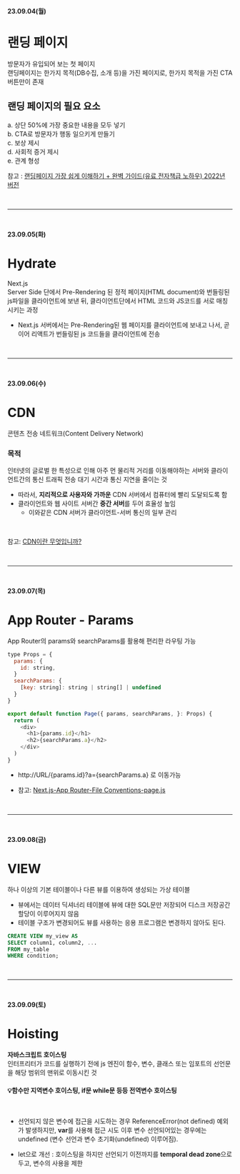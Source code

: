 **23.09.04(월)**
# 랜딩 페이지
방문자가 유입되어 보는 첫 페이지 <br>
랜딩페이지는 한가지 목적(DB수집, 소개 등)을 가진 페이지로, 한가지 목적을 가진 CTA 버튼만이 존재<br>
## 랜딩 페이지의 필요 요소
a. 상단 50%에 가장 중요한 내용을 모두 넣기 <br>
b. CTA로 방문자가 행동 일으키게 만들기<br>
c. 보상 제시<br>
d. 사회적 증거 제시<br>
e. 관계 형성<br>

참고 : [랜딩페이지 가장 쉽게 이해하기 + 완벽 가이드(유료 전자책급 노하우) 2022년 버전](https://tnart.me/%EB%9E%9C%EB%94%A9%ED%8E%98%EC%9D%B4%EC%A7%80-%EA%B0%9C%EB%85%90%EA%B3%BC-%EC%99%84%EB%B2%BD-%EA%B0%80%EC%9D%B4%EB%93%9C/)

<br>
<hr>
<br>

**23.09.05(화)**
# Hydrate
Next.js<br>
Server Side 단에서 Pre-Rendering 된 정적 페이지(HTML document)와 번들링된 js파일을 클라이언트에 보낸 뒤, 클라이언트단에서 HTML 코드와 JS코드를 서로 매칭시키는 과정<br>
  - Next.js 서버에서는 Pre-Rendering된 웹 페이지를 클라이언트에 보내고 나서, 곧이어 리액트가 번들링된 js 코드들을 클라이언트에 전송

<br>
<hr>
<br>

**23.09.06(수)**
# CDN
콘텐츠 전송 네트워크(Content Delivery Network)<br>

### 목적
인터넷의 글로벌 한 특성으로 인해 아주 먼 물리적 거리를 이동해야하는 서버와 클라이언트간의 통신 트래픽 전송 대기 시간과 통신 지연을 줄이는 것

- 따라서, **지리적으로 사용자와 가까운** CDN 서버에서 컴퓨터에 빨리 도달되도록 함
- 클라이언트와 웹 사이트 서버간 **중간 서버**를 두어 효율성 높임
  - 이와같은 CDN 서버가 클라이언트-서버 통신의 일부 관리 
<br>

참고: [CDN이란 무엇입니까?](https://aws.amazon.com/ko/what-is/cdn/)

<br>
<hr>
<br>

**23.09.07(목)**
# App Router - Params
App Router의 params와 searchParams를 활용해 편리한 라우팅 가능
```js
type Props = {
  params: {
    id: string,
  }
  searchParams: {
    [key: string]: string | string[] | undefined 
  }
}

export default function Page({ params, searchParams, }: Props) {
  return (
    <div>
      <h1>{params.id}</h1>
      <h2>{searchParams.a}</h2>
    </div>
  )
}
```
- http://URL/{params.id}?a={searchParams.a} 로 이동가능

- 참고: [Next.js-App Router-File Conventions-page.js]([https://aws.amazon.com/ko/what-is/cdn/](https://nextjs.org/docs/app/api-reference/file-conventions/page#searchparams-optional)https://nextjs.org/docs/app/api-reference/file-conventions/page#searchparams-optional)

<br>
<hr>
<br>

**23.09.08(금)**
# VIEW
하나 이상의 기본 테이블이나 다른 뷰를 이용하여 생성되는 가상 테이블<br>
- 뷰에서는 데이터 딕셔너리 테이블에 뷰에 대한 SQL문만 저장되어 디스크 저장공간 할당이 이루어지지 않음
- 테이블 구조가 변경되어도 뷰를 사용하는 응용 프로그램은 변경하지 않아도 된다.
```SQL
CREATE VIEW my_view AS
SELECT column1, column2, ...
FROM my_table
WHERE condition;
```

<br>
<hr>
<br>

**23.09.09(토)**
# Hoisting
**자바스크립트 호이스팅** <br>
인터프리터가 코드를 실행하기 전에 js 엔진이 함수, 변수, 클래스 또는 임포트의 선언문을 해당 범위의 맨위로 이동시킨 것<br>

#### 💡함수만 지역변수 호이스팅, if문 while문 등등 전역변수 호이스팅

<br>

- 선언되지 않은 변수에 접근을 시도하는 경우 ReferenceError(not defined) 예외가 발생하지만, **var**를 사용해 접근 시도 이후 변수 선언되어있는 경우에는 undefined (변수 선언과 변수 초기화(undefined) 이루어짐). 

- let으로 개선 : 호이스팅을 하지만 선언되기 이전까지를 **temporal dead zone**으로 두고, 변수의 사용을 제한